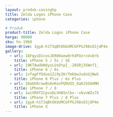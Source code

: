 ```yaml
---
layout: produk-casinghp
title: Zelda Logos iPhone Case
categories: iphone

# Produk
product-title: Zelda Logos iPhone Case
harga: 90000
sku: hn-1968
image-drive: 1gyA-h1T3qBtOkbUMCGFPGJ98sO3jdP4e
gallery:
  - url: 1bFqyxD1cosJER00aew0rhdFOzrxVx8rb
    title: iPhone 5 / 5s / SE
  - url: 19KTAwUbNdyxLUsDtpI_-28SRj3SWxf1_
    title: iPhone 6 / 6s
  - url: 1vfagFfUdua1Zi9yIKrTmkbwJudxUjNwS
    title: iPhone 6 Plus / 6s Plus
  - url: 1OabhRrow8nAnKonPQ9U55_KaKJSGGHMH
    title: iPhone 7 / 8
  - url: 1wiVR9TICpvoDLVH85nlbx--v6vvWZx7X
    title: iPhone 7 Plus / 8 Plus
  - url: 1gyA-h1T3qBtOkbUMCGFPGJ98sO3jdP4e
    title: iPhone X
---
```

